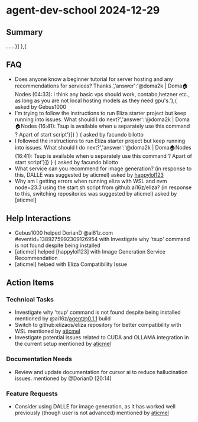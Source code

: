 # agent-dev-school 2024-12-29

## Summary
. . .   }]    },{

## FAQ
- Does anyone know a beginner tutorial for server hosting and any recommendations for services? Thanks.','answer':'@doma2k | Doma🏠Nodes (04:33): i think any basic vps should work, contabo,hetzner etc., as long as you are not local hosting models as they need gpu's.'},{ asked by Gebus1000
- I’m trying to follow the instructions to run Eliza starter project but keep running into issues. What should I do next?','answer':'@doma2k | Doma🏠Nodes (16:41): Tsup is available when u separately use this command ? Apart of start script'}]}  }   {  asked by facundo bilotto
- I followed the instructions to run Eliza starter project but keep running into issues. What should I do next?','answer':'@doma2k | Doma🏠Nodes (16:41): Tsup is available when u separately use this command ? Apart of start script'}]}  }   {  asked by facundo bilotto
- What service can you recommend for image generation? (in response to this, DALLE was suggested by aticmel) asked by [happylol123](23:38)
- Why am I getting errors when running eliza with WSL and nvm node=23.3 using the start.sh script from github:ai16z/eliza? (in response to this, switching repositories was suggested by aticmel) asked by [aticmel]

## Help Interactions
- Gebus1000 helped DorianD @ai61z.com #eventid=1389275992309126954 with Investigate why 'tsup' command is not found despite being installed
- [aticmel] helped [happylol123] with Image Generation Service Recommendation
- [aticmel] helped  with Eliza Compatibility Issue

## Action Items

### Technical Tasks
- Investigate why 'tsup' command is not found despite being installed mentioned by @ai16z/agent@0.1.1 build
- Switch to github:elizaos/eliza repository for better compatibility with WSL mentioned by [aticmel](23:45)
- Investigate potential issues related to CUDA and OLLAMA integration in the current setup mentioned by [aticmel](23:31)

### Documentation Needs
- Review and update documentation for cursor ai to reduce hallucination issues. mentioned by @DorianD (20:14)

### Feature Requests
- Consider using DALLE for image generation, as it has worked well previously (though user is not advanced) mentioned by [aticmel](23:46)